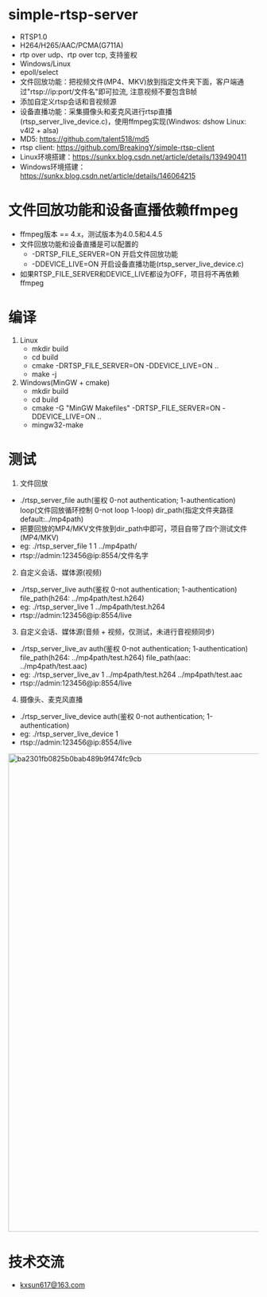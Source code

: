 # simple-rtsp-server
* RTSP1.0
* H264/H265/AAC/PCMA(G711A)
* rtp over udp、rtp over tcp, 支持鉴权
* Windows/Linux
* epoll/select
* 文件回放功能：把视频文件(MP4、MKV)放到指定文件夹下面，客户端通过"rtsp://ip:port/文件名"即可拉流, 注意视频不要包含B帧
* 添加自定义rtsp会话和音视频源
* 设备直播功能：采集摄像头和麦克风进行rtsp直播(rtsp_server_live_device.c)，使用ffmpeg实现(Windwos: dshow Linux: v4l2 + alsa)
* MD5: https://github.com/talent518/md5
* rtsp client: https://github.com/BreakingY/simple-rtsp-client
* Linux环境搭建：https://sunkx.blog.csdn.net/article/details/139490411
* Windows环境搭建：https://sunkx.blog.csdn.net/article/details/146064215
  
# 文件回放功能和设备直播依赖ffmpeg
* ffmpeg版本 == 4.x，测试版本为4.0.5和4.4.5
* 文件回放功能和设备直播是可以配置的
  * -DRTSP_FILE_SERVER=ON 开启文件回放功能
  * -DDEVICE_LIVE=ON 开启设备直播功能(rtsp_server_live_device.c)
* 如果RTSP_FILE_SERVER和DEVICE_LIVE都设为OFF，项目将不再依赖ffmpeg

# 编译
1. Linux
   * mkdir build
   * cd build
   * cmake -DRTSP_FILE_SERVER=ON -DDEVICE_LIVE=ON ..
   * make -j
2. Windows(MinGW + cmake)
   * mkdir build
   * cd build
   * cmake -G "MinGW Makefiles" -DRTSP_FILE_SERVER=ON -DDEVICE_LIVE=ON .. 
   * mingw32-make

# 测试
1. 文件回放
* ./rtsp_server_file auth(鉴权 0-not authentication; 1-authentication) loop(文件回放循环控制 0-not loop 1-loop) dir_path(指定文件夹路径 default:../mp4path)
* 把要回放的MP4/MKV文件放到dir_path中即可，项目自带了四个测试文件(MP4/MKV)
* eg: ./rtsp_server_file 1 1 ../mp4path/
* rtsp://admin:123456@ip:8554/文件名字
2. 自定义会话、媒体源(视频)
* ./rtsp_server_live auth(鉴权 0-not authentication; 1-authentication) file_path(h264: ../mp4path/test.h264)
* eg: ./rtsp_server_live 1 ../mp4path/test.h264
* rtsp://admin:123456@ip:8554/live
3. 自定义会话、媒体源(音频 + 视频，仅测试，未进行音视频同步)
* ./rtsp_server_live_av auth(鉴权 0-not authentication; 1-authentication) file_path(h264: ../mp4path/test.h264) file_path(aac: ../mp4path/test.aac)
* eg: ./rtsp_server_live_av 1 ../mp4path/test.h264 ../mp4path/test.aac
* rtsp://admin:123456@ip:8554/live
4. 摄像头、麦克风直播
* ./rtsp_server_live_device auth(鉴权 0-not authentication; 1-authentication)
* eg: ./rtsp_server_live_device 1
* rtsp://admin:123456@ip:8554/live

<img width="960" alt="ba2301fb0825b0bab489b9f474fc9cb" src="https://github.com/BreakingY/simple-rtsp-server/assets/99859929/24308b63-235a-4a75-adc7-67c43bde51dd">

# 技术交流
* kxsun617@163.com
